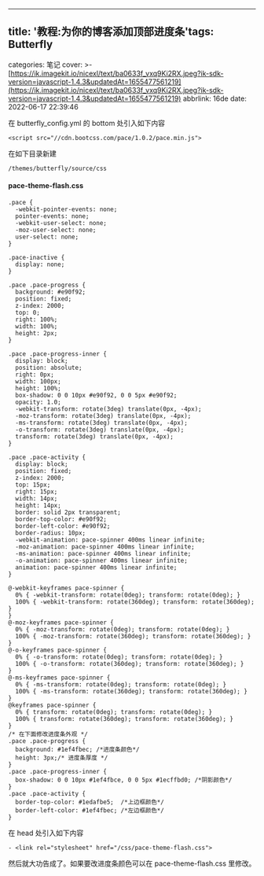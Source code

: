 ---

## title: '教程:为你的博客添加顶部进度条'tags: Butterfly

categories: 笔记
cover: >-
[https://ik.imagekit.io/nicexl/text/ba0633f_vxq9Ki2RX.jpeg?ik-sdk-version=javascript-1.4.3&updatedAt=1655477561219](https://ik.imagekit.io/nicexl/text/ba0633f_vxq9Ki2RX.jpeg?ik-sdk-version=javascript-1.4.3&updatedAt=1655477561219)
abbrlink: 16de
date: 2022-06-17 22:39:46

在 butterfly_config.yml 的 bottom 处引入如下内容

```
<script src="//cdn.bootcss.com/pace/1.0.2/pace.min.js">
```

在如下目录新建

```
/themes/butterfly/source/css
```

#### pace-theme-flash.css

```
.pace {
  -webkit-pointer-events: none;
  pointer-events: none;
  -webkit-user-select: none;
  -moz-user-select: none;
  user-select: none;
}

.pace-inactive {
  display: none;
}

.pace .pace-progress {
  background: #e90f92;
  position: fixed;
  z-index: 2000;
  top: 0;
  right: 100%;
  width: 100%;
  height: 2px;
}

.pace .pace-progress-inner {
  display: block;
  position: absolute;
  right: 0px;
  width: 100px;
  height: 100%;
  box-shadow: 0 0 10px #e90f92, 0 0 5px #e90f92;
  opacity: 1.0;
  -webkit-transform: rotate(3deg) translate(0px, -4px);
  -moz-transform: rotate(3deg) translate(0px, -4px);
  -ms-transform: rotate(3deg) translate(0px, -4px);
  -o-transform: rotate(3deg) translate(0px, -4px);
  transform: rotate(3deg) translate(0px, -4px);
}

.pace .pace-activity {
  display: block;
  position: fixed;
  z-index: 2000;
  top: 15px;
  right: 15px;
  width: 14px;
  height: 14px;
  border: solid 2px transparent;
  border-top-color: #e90f92;
  border-left-color: #e90f92;
  border-radius: 10px;
  -webkit-animation: pace-spinner 400ms linear infinite;
  -moz-animation: pace-spinner 400ms linear infinite;
  -ms-animation: pace-spinner 400ms linear infinite;
  -o-animation: pace-spinner 400ms linear infinite;
  animation: pace-spinner 400ms linear infinite;
}

@-webkit-keyframes pace-spinner {
  0% { -webkit-transform: rotate(0deg); transform: rotate(0deg); }
  100% { -webkit-transform: rotate(360deg); transform: rotate(360deg); }
}
@-moz-keyframes pace-spinner {
  0% { -moz-transform: rotate(0deg); transform: rotate(0deg); }
  100% { -moz-transform: rotate(360deg); transform: rotate(360deg); }
}
@-o-keyframes pace-spinner {
  0% { -o-transform: rotate(0deg); transform: rotate(0deg); }
  100% { -o-transform: rotate(360deg); transform: rotate(360deg); }
}
@-ms-keyframes pace-spinner {
  0% { -ms-transform: rotate(0deg); transform: rotate(0deg); }
  100% { -ms-transform: rotate(360deg); transform: rotate(360deg); }
}
@keyframes pace-spinner {
  0% { transform: rotate(0deg); transform: rotate(0deg); }
  100% { transform: rotate(360deg); transform: rotate(360deg); }
}
/* 在下面修改进度条外观 */
.pace .pace-progress {
  background: #1ef4fbec; /*进度条颜色*/
  height: 3px;/* 进度条厚度 */
}
.pace .pace-progress-inner {
  box-shadow: 0 0 10px #1ef4fbce, 0 0 5px #1ecffbd0; /*阴影颜色*/
}
.pace .pace-activity {
  border-top-color: #1edafbe5;	/*上边框颜色*/
  border-left-color: #1ef4fbec;	/*左边框颜色*/
}
```

在 head 处引入如下内容

```
- <link rel="stylesheet" href="/css/pace-theme-flash.css">
```

然后就大功告成了。如果要改进度条颜色可以在 pace-theme-flash.css 里修改。

